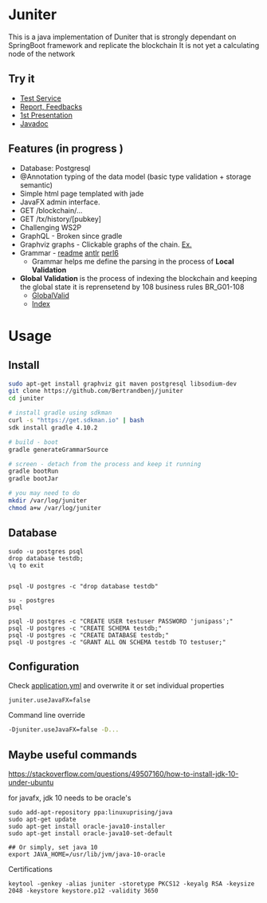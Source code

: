 # Juniter 
This is a java implementation of Duniter that is strongly dependant on SpringBoot framework and replicate the blockchain
It is not yet a calculating node of the network 

## Try it 

 - [Test Service](https://juniter.bnimajneb.online:8443/html)
 - [Report, Feedbacks](https://github.com/Bertrandbenj/juniter/issues/new)
 - [1st Presentation](http://bertrandbenjamin.com/juniter/presentation/)
 - [Javadoc](http://bertrandbenjamin.com/juniter/javadoc/index.html?overview-summary.html)


## Features (in progress )
 - Database: Postgresql  
 - @Annotation typing of the data model (basic type validation + storage semantic)
 - Simple html page templated with jade 
 - JavaFX admin interface. 
 - GET /blockchain/... 
 - GET /tx/history/[pubkey]
 - Challenging WS2P 
 - GraphQL - Broken since gradle  
 - Graphviz graphs - Clickable graphs of the chain. [Ex.](https://juniter.bnimajneb.online:8443/graphviz/svg/block/127128)
 - Grammar - [readme](grammar/README.md) [antlr](juniter/src/main/antlr/JuniterGrammar.p4) [perl6](grammar/grammar.pl6)
    - Grammar helps me define the parsing in the process of **Local Validation** 
 - **Global Validation** is the process of indexing the blockchain and keeping the global state it is reprensetend by 108 business rules BR_G01-108 
    - [GlobalValid](src/main/java/juniter/core/validation/GlobalValid.java) 
    - [Index](src/main/java/juniter/repository/memory/Index.java)
    
# Usage 
## Install 

```bash
sudo apt-get install graphviz git maven postgresql libsodium-dev
git clone https://github.com/Bertrandbenj/juniter
cd juniter 

# install gradle using sdkman 
curl -s "https://get.sdkman.io" | bash
sdk install gradle 4.10.2

# build - boot 
gradle generateGrammarSource 

# screen - detach from the process and keep it running  
gradle bootRun 
gradle bootJar

# you may need to do 
mkdir /var/log/juniter
chmod a+w /var/log/juniter

```
## Database 
```
sudo -u postgres psql
drop database testdb;
\q to exit


psql -U postgres -c "drop database testdb"

su - postgres
psql

psql -U postgres -c "CREATE USER testuser PASSWORD 'junipass';"
psql -U postgres -c "CREATE SCHEMA testdb;"
psql -U postgres -c "CREATE DATABASE testdb;"
psql -U postgres -c "GRANT ALL ON SCHEMA testdb TO testuser;"
```

## Configuration
Check [application.yml](src/main/resources/application.yml) and overwrite it or set individual properties
``` 
juniter.useJavaFX=false
```

Command line override
```bash
-Djuniter.useJavaFX=false -D...
```


## Maybe useful commands

https://stackoverflow.com/questions/49507160/how-to-install-jdk-10-under-ubuntu

for javafx, jdk 10 needs to be oracle's 
```
sudo add-apt-repository ppa:linuxuprising/java
sudo apt-get update
sudo apt-get install oracle-java10-installer
sudo apt-get install oracle-java10-set-default

## Or simply, set java 10 
export JAVA_HOME=/usr/lib/jvm/java-10-oracle
```

Certifications 
```
keytool -genkey -alias juniter -storetype PKCS12 -keyalg RSA -keysize 2048 -keystore keystore.p12 -validity 3650
```



